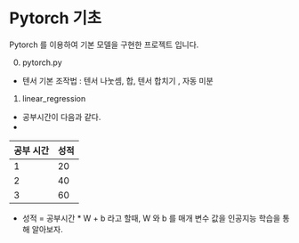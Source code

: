# Pytorch 기초 

Pytorch 를 이용하여 기본 모델을 구현한 프로젝트 입니다.

0. pytorch.py 
- 텐서 기본 조작법 : 텐서 나눗셈, 합, 텐서 합치기 , 자동 미분 

1. linear_regression
-  공부시간이 다음과 같다. 
- 
| 공부 시간  | 성적           |
| ----------|:------------------ |
| 1    | 20   |
| 2    | 40   |
| 3    | 60   |

-  성적 = 공부시간 * W + b  라고 할때, W 와 b 를 매개 변수 값을 인공지능 학습을 통해 알아보자.
